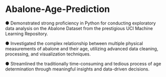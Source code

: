 # Abalone-Age-Prediction
●	Demonstrated strong proficiency in Python for conducting exploratory data analysis on the Abalone Dataset from the prestigious UCI Machine Learning Repository.

●	Investigated the complex relationship between multiple physical measurements of abalone and their age, utilizing advanced data cleaning, processing, and visualization techniques.

●	Streamlined the traditionally time-consuming and tedious process of age determination through meaningful insights and data-driven decisions.
